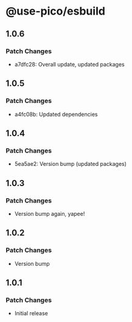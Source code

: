 # @use-pico/esbuild

## 1.0.6

### Patch Changes

- a7dfc28: Overall update, updated packages

## 1.0.5

### Patch Changes

- a4fc08b: Updated dependencies

## 1.0.4

### Patch Changes

- 5ea5ae2: Version bump (updated packages)

## 1.0.3

### Patch Changes

- Version bump again, yapee!

## 1.0.2

### Patch Changes

- Version bump

## 1.0.1

### Patch Changes

- Initial release
